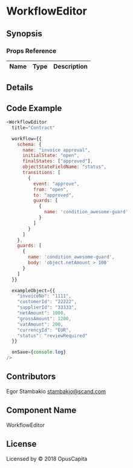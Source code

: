 # WorkflowEditor

## Synopsis


### Props Reference

| Name                           | Type                     | Description                                                                                             |
| ------------------------------ | :----------------------  | -----------------------------------------------------------                                             |

## Details

## Code Example

```js
<WorkflowEditor
  title="Contract"

  workflow={{
    schema: {
      name: "invoice approval",
      initialState: "open",
      finalStates: ["approved"],
      objectStateFieldName: "status",
      transitions: [
        {
          event: "approve",
          from: "open",
          to: "approved",
          guards: [
            {
              name: 'condition_awesome-guard'
            }
          ]
        }
      ]
    },
    guards: [
      {
        name: 'condition_awesome-guard',
        body: 'object.netAmount > 100'
      }
    ]
  }}

  exampleObject={{
    "invoiceNo": "1111",
    "customerId": "22222",
    "supplierId": "33333",
    "netAmount": 1000,
    "grossAmount": 1200,
    "vatAmount": 200,
    "currencyId": "EUR",
    "status": "reviewRequired"
  }}

  onSave={console.log}
/>
```

## Contributors

Egor Stambakio <stambakio@scand.com>

## Component Name

WorkflowEditor

## License

Licensed by © 2018 OpusCapita